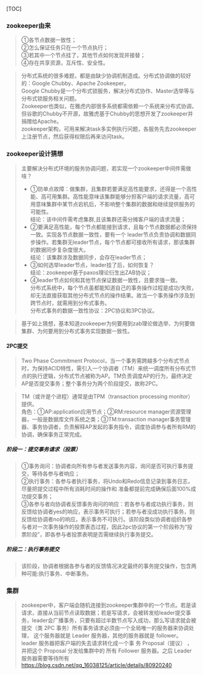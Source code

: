 [TOC]

### zookeeper由来
>①各节点数据一致性；  
②怎么保证任务只在一个节点执行；  
③若其中一个节点挂了，其他节点如何发现并接替；  
④存在共享资源，互斥性、安全性。

>分布式系统的很多难题，都是由缺少协调机制造成。分布式协调做的较好的：Google Chubby、Apache Zookeeper。  
Google Chubby是一个分布式锁服务，解决分布式协作、Master选举等与分布式锁服务相关问题。  
Zookeeper也类似，在雅虎内部很多系统都需依赖一个系统来分布式协调，但谷歌的Chubby不开源，故雅虎基于Chubby的思想开发了zookeeper并捐赠给Apache。  
zookeeper架构，可用来解决task多实例执行问题，各服务先去zookeeper上注册节点，然后获得权限后再来访问task。

### zookeeper设计猜想
>主要解决分布式环境的服务协调问题，若实现一个zookeeper中间件需做啥？  
>- ①防单点故障：做集群，且集群若要满足高性能要求，还得是一个高性能、高可用集群。高性能意味该集群能够分担客户端的请求流量，高可用意味集群中某节点宕机后，不影响整个集群的数据和继续提供服务的可能性。    
结论：该中间件需考虑集群,且该集群还需分摊客户端的请求流量；  
>- ②要满足高性能，每个节点都能接到请求，且每个节点数据都必须保持一致。实现各节点数据一致性，要有一个 leader节点负责协调和数据同步操作。若集群无leader节点，每个节点都可接收所有请求，那该集群的数据同步复杂度很大。  
结论：该集群涉及数据同步，会存在leader节点；  
>- ③如何选举leader节点，leader挂了后，如何恢复？  
结论：zookeeper基于paxos理论衍生出ZAB协议；    
>- ④leader节点如何和其他节点保证数据一致性，且要求强一致。  
分布式系统中，每个节点虽都能知道自己的事务操作过程是成功/失败，却无法直接获取其他分布式节点的操作结果。故当一个事务操作涉及到跨节点时，就需用到分布式事务。  
分布式事务的数据一致性协议：2PC协议和3PC协议。

>基于如上猜想，基本知道zookeeper为何要用到zab理论做选举、为何要做集群、为何要用到分布式事务实现数据一致性。

#### 2PC提交
>Two Phase Commitment Protocol，当一个事务需跨越多个分布式节点时，为保持ACID特性，需引入一个协调者（TM）来统一调度所有分布式节点的执行逻辑，分布式节点被称为AP。TM负责调度AP的行为，最终决定AP是否提交事务；整个事务分为两个阶段提交，故称2PC。

>TM（或许是个进程）通常是由TPM（transaction processing monitor）提供。  
角色：①AP:application应用节点；②RM:resource manager资源管理器，一般是数据库文件系统之类；③TM:transaction manager事务管理器、事务协调者，负责解释AP发起的事务指令，调度协调参与者所有RM的协调，确保事务正常完成。
##### 阶段一：提交事务请求（投票）
>①事务询问：协调者向所有参与者发送事务内容，询问是否可执行事务提交，等待各参与者响应；  
②执行事务：各参与者执行事务，将Undo和Redo信息记录到事务日志，尽量把提交过程中所有消耗时间的操作和
准备都提前完成确保后面100%成功提交事务；  
③各参与者向协调者反馈事务询问的响应：若各参与者成功执行事务，则反馈给协调者yes的响应，表示事务可执行；若参与者没成功执行事务，则反馈给协调者no的响应，表示事务不可执行。该阶段类似协调者组织各参与者对一次事务操作的投票表态过程，因此2pc协议的第一个阶段称为“投票阶段”，即各参与者投票表明是否需继续执行事务提交。
##### 阶段二：执行事务提交
>该阶段，协调者根据各参与者的反馈情况决定最终的事务提交操作，包含两种可能:执行事务、中断事务。

### 集群
>zookeeper中，客户端会随机连接到zookeeper集群中的一个节点。若是读请求，直接从当前节点读取数据；若是写请求，会被转发给leader提交事务，leader会广播事务，只要有超过半数节点写入成功，那么写请求就会被提交（类 2PC 事务）所有事务请求必须由一个全局唯一的服务器来协调处理，
这个服务器就是 Leader 服务器，其他的服务器就是
follower。 leader 服务器把客户端的失去请求转化成一个事
务 Proposal（提议） ，并把这个 Proposal 分发给集群中的
所有 Follower 服务器。之后 Leader 服务器需要等待所有
https://blog.csdn.net/qq_16038125/article/details/80920240